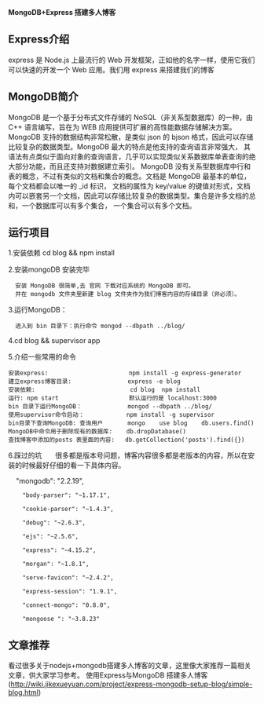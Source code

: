 **MongoDB+Express 搭建多人博客**

## Express介绍

   express 是 Node.js 上最流行的 Web 开发框架，正如他的名字一样，使用它我们可以快速的开发一个 Web 应用。我们用 express 来搭建我们的博客
    
## MongoDB简介

   MongoDB 是一个基于分布式文件存储的 NoSQL（非关系型数据库）的一种，由 C++ 语言编写，旨在为 WEB 应用提供可扩展的高性能数据存储解决方案。
   MongoDB 支持的数据结构非常松散，是类似 json 的 bjson 格式，因此可以存储比较复杂的数据类型。MongoDB 最大的特点是他支持的查询语言非常强大，
   其语法有点类似于面向对象的查询语言，几乎可以实现类似关系数据库单表查询的绝大部分功能，而且还支持对数据建立索引。
   MongoDB 没有关系型数据库中行和表的概念，不过有类似的文档和集合的概念。文档是 MongoDB 最基本的单位，每个文档都会以唯一的 _id 标识，
  文档的属性为 key/value 的键值对形式，文档内可以嵌套另一个文档，因此可以存储比较复杂的数据类型。集合是许多文档的总和，一个数据库可以有多个集合，
    一个集合可以有多个文档。
    
## 运行项目

 1.安装依赖 cd blog && npm install
 
 2.安装mongoDB 安装完毕
 
      安装 MongoDB 很简单,去 官网 下载对应系统的 MongoDB 即可。
      并在 mongodb 文件夹里新建 blog 文件夹作为我们博客内容的存储目录（非必须）。
      
 3.运行MongoDB：
 
      进入到 bin 目录下：执行命令 mongod --dbpath ../blog/
      
 4.cd blog && supervisor app
 
 5.介绍一些常用的命令
 
    安装express:                       npm install -g express-generator
    建立express博客目录:                express -e blog
    安装依赖:                           cd blog  npm install
    运行: npm start                    默认运行的是 localhost:3000
    bin 目录下运行MongoDB：             mongod --dbpath ../blog/
    使用supervisor命令启动：            npm install -g supervisor
    bin目录下查询MongoDB: 查询用户       mongo    use blog    db.users.find() 
    MongoDB中命令用于删除现有的数据库:    db.dropDatabase()
    查找博客中添加的posts 表里面的内容:   db.getCollection('posts').find({})
 
 6.踩过的坑
       很多都是版本号问题，博客内容很多都是老版本的内容，所以在安装的时候最好仔细的看一下具体内容。
       
       
        "mongodb": "2.2.19",
        
        "body-parser": "~1.17.1",
        
        "cookie-parser": "~1.4.3",
        
        "debug": "~2.6.3",
        
        "ejs": "~2.5.6",
        
        "express": "~4.15.2",
        
        "morgan": "~1.8.1",
        
        "serve-favicon": "~2.4.2",
        
        "express-session": "1.9.1",
        
        "connect-mongo": "0.8.0",
        
        "mongoose ": "~3.8.23"

   
    
## 文章推荐

   看过很多关于nodejs+mongodb搭建多人博客的文章，这里像大家推荐一篇相关文章，供大家学习参考。
   使用Express与MongoDB 搭建多人博客(http://wiki.jikexueyuan.com/project/express-mongodb-setup-blog/simple-blog.html)
    
    
    
